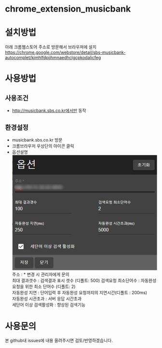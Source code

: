 # chrome_extension_musicbank

# 설치방법
아래 크롬웹스토어 주소로 방문해서 브라우져에 설치  
https://chrome.google.com/webstore/detail/sbs-musicbank-autocomplet/kimhlfdpjjhmnaedhclgcpkodalicfeg

# 사용방법
## 사용조건
- http://musicbank.sbs.co.kr에서만 동작

## 환경설정
- musicbank.sbs.co.kr 방문
- 크롬브라우저 우상단의 아이콘 클릭
- 옵션설명
![Alt Text](https://github.com/ryuken73/chrome_extension_musicbank/blob/master/out-dist/musicbank_autocomplete_options.png)
  주소 : * 변경 시 관리자에게 문의   
  최대 결과갯수 : 검색결과 표시 갯수 (디폴트: 500)
  검색요청 최소단어수 : 자동완성 요청을 위한 최소 단어수 (디폴트: 2)     
  자동완성 지연 : 단어입력 후 자동완성 요청까지의 지연시간(디폴트 : 200ms)  
  자동완성 시관초과 : 서버 응답 시간초과  
  세단어 이상 검색활성화 : 향상된 검색기능   


# 사용문의
본 github내 issues에 내용 올려주시면 검토/반영하겠습니다.
